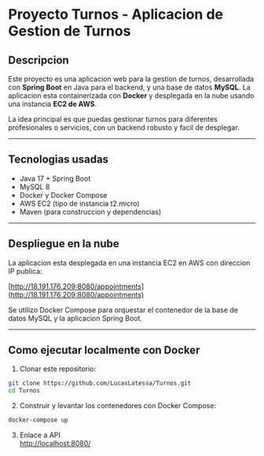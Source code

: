 # Proyecto Turnos - Aplicacion de Gestion de Turnos

## Descripcion

Este proyecto es una aplicacion web para la gestion de turnos, desarrollada con **Spring Boot** en Java para el backend, y una base de datos **MySQL**. La aplicacion esta containerizada con **Docker** y desplegada en la nube usando una instancia **EC2 de AWS**.

La idea principal es que puedas gestionar turnos para diferentes profesionales o servicios, con un backend robusto y facil de desplegar.

---

## Tecnologias usadas

- Java 17 + Spring Boot
- MySQL 8
- Docker y Docker Compose
- AWS EC2 (tipo de instancia t2.micro)
- Maven (para construccion y dependencias)

---

## Despliegue en la nube

La aplicacion esta desplegada en una instancia EC2 en AWS con direccion IP publica:

[http://18.191.176.209:8080/appointments](http://18.191.176.209:8080/appointments)

Se utilizo Docker Compose para orquestar el contenedor de la base de datos MySQL y la aplicacion Spring Boot.

---

## Como ejecutar localmente con Docker

1. Clonar este repositorio:

```bash
git clone https://github.com/LucasLatessa/Turnos.git
cd Turnos
```

2. Construir y levantar los contenedores con Docker Compose:

```bash
docker-compose up
```

3. Enlace a API  
[http://localhost:8080/](http://localhost:8080/)
